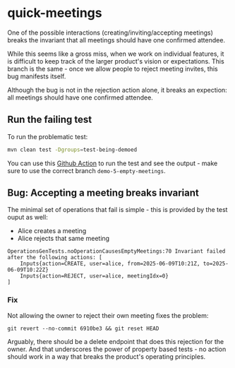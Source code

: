 # quick-meetings

One of the possible interactions (creating/inviting/accepting meetings) breaks the 
invariant that all meetings should have one confirmed attendee.

While this seems like a gross miss, when we work on individual features, it is difficult
to keep track of the larger product's vision or expectations. This branch is the same - 
once we allow people to reject meeting invites, this bug manifests itself.

Although the bug is not in the rejection action alone, it breaks an expection: all 
meetings should have one confirmed attendee.

## Run the failing test

To run the problematic test:

```bash
mvn clean test -Dgroups=test-being-demoed
```

You can use this [Github Action](https://github.com/mourjo/quick-meetings/actions/workflows/test-being-demoed.yml) 
to run the test and see the output - make sure to use the correct branch `demo-5-empty-meetings`.

## Bug: Accepting a meeting breaks invariant

The minimal set of operations that fail is simple - this is provided by the test ouput as well:

- Alice creates a meeting
- Alice rejects that same meeting

```
OperationsGenTests.noOperationCausesEmptyMeetings:70 Invariant failed after the following actions: [
    Inputs{action=CREATE, user=alice, from=2025-06-09T10:21Z, to=2025-06-09T10:22Z}
    Inputs{action=REJECT, user=alice, meetingIdx=0}
]
```

### Fix

Not allowing the owner to reject their own meeting fixes the problem:

```
git revert --no-commit 6910be3 && git reset HEAD
```

Arguably, there should be a delete endpoint that does this rejection for the owner. And that
underscores the power of property based tests - no action should work in a way that breaks the product's 
operating principles.
